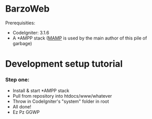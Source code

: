 # BarzoWeb

Prerequisities:
- CodeIgniter: 3.1.6
- A *AMPP stack ([MAMP](https://www.mamp.info/en/) is used by the main author of this pile of garbage)


# Development setup tutorial

### Step one:
- Install & start *AMPP stack
- Pull from repository into htdocs/www/whatever
- Throw in CodeIgniter's "system" folder in root
- All done!
- Ez Pz GGWP
